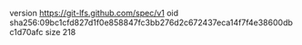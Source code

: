 version https://git-lfs.github.com/spec/v1
oid sha256:09bc1cfd827d1f0e858847fc3bb276d2c672437eca14f7f4e38600dbc1d70afc
size 218
